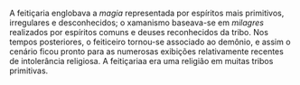 ﻿A feitiçaria englobava a *magia* representada por espíritos mais primitivos, irregulares e desconhecidos; o xamanismo baseava-se em *milagres* realizados por espíritos comuns e  deuses reconhecidos da tribo. Nos tempos posteriores, o feiticeiro tornou-se associado ao demônio, e assim o cenário ficou pronto para as numerosas exibições relativamente recentes de intolerância religiosa. A feitiçariaa era uma religião em muitas tribos primitivas.